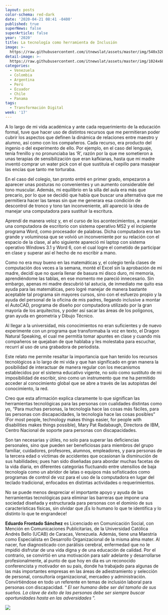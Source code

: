 ```yaml
---
layout: posts
color-schema: red-dark
date: '2020-04-21 08:41 -0400'
published: true
superNews: false
superArticle: false
year: '2020'
title: La tecnología como herramienta de Inclusión
image: >-
  https://raw.githubusercontent.com/itnewslat/assets/master/img/540x320/Inclusion-p.jpg
detail-image: >-
  https://raw.githubusercontent.com/itnewslat/assets/master/img/1024x680/Inclusion-g.jpg
categories:
  - Venezuela
  - Colombia
  - Argentina
  - Perú
  - Ecuador
  - Chile
  - Panama
tags:
  - Transformación Digital
week: '17'
---
```

A lo largo de mi vida académica y ante cada requerimiento de la educación formal, tuve que hacer uso de distintos recursos que me permitieran poder cubrir los aspectos que definen la dinámica de relaciones entre maestro y alumno, así como con los compañeros. Cada recurso, era producto del ingenio o del experimento de ello. Por ejemplo, en el caso del lenguaje, tenía frenillo y no pronunciaba las ‘R’, razón por la que me sometieron a unas terapias de sensibilización que eran kafkianas, hasta que mi madre inventó comprar un water pick con el que sustituía el cepillo para masajear las encías que tanto me torturaba.

En el caso del colegio, tan pronto entré en primer grado, empezaron a aparecer unas posturas no convenientes y un aumento considerable del tono muscular. Además, mi equilibrio en la silla del aula era más que precario, por lo que se decidió que había que buscar una alternativa que me permitiera hacer las tareas sin que me generara esa condición de descontrol de tronco y tono tan inconveniente, allí apareció la idea de manejar una computadora para sustituir la escritura.

Aprendí de manera veloz y, en el curso de los acontecimientos, a manejar una computadora de escritorio con sistema operativo MS2 y el incipiente programa Word, como procesador de palabras. Dicha computadora era tan grande y voluminosa que se volvió un inconveniente por su relación con el espacio de la clase, al año siguiente apareció mi laptop con sistema operativo Windows 3.1 y Word 6, con el cual logre el cometido de participar en clase y superar así el hecho de no escribir a mano.

Como no era muy bueno en las matemáticas y, el colegio tenÍa clases de computación dos veces a la semana, monté el Excel sin la aprobación de mi madre, decidí que no quería llenar de basura mi disco duro, mi memoria, aprendiéndome las tablas, en ese momento me pareció innecesario. Sin embargo, apenas mi madre descubrió tal astucia, de inmediato me quito esa ayuda para las matemáticas, pero logré manejar de manera bastante aceptable tal programa sin mayores cursos, sino con el esfuerzo propio y la ayuda del personal de la oficina de mis padres, llegando inclusive a montar el AutoCAD, programa de diseño por computadora utilizado por la gran mayoría de los arquitectos, y poder así sacar las áreas de los polígonos, gran ayuda en geometría y Dibujo Técnico.

Al llegar a la universidad, mis conocimientos no eran suficientes y de nuevo experimente con un programa que transformaba la voz en texto, el Dragon Natural Speaking, el cual me permitía tomar apuntes en clase y cuando mis compañeros se quejaban de que hablaba y les molestaba para escuchar, recurrí al uso de una grabadora de periodista.

Este relato me permite resaltar la importancia que han tenido los recursos tecnológicos a lo largo de mi vida y que han significado en gran manera la posibilidad de interactuar de manera regular con los mecanismos establecidos por el sistema educativo vigente, no solo como sustituto de mi imposibilidad de escribir, sino como un instrumento que me ha permitido acceder al conocimiento global que se abre a través de las autopistas del conocimiento, la red.

Creo que esta afirmación explica claramente lo que significan las herramientas tecnológicas para las personas con cualidades distintas como yo,  “Para muchas personas, la tecnología hace las cosas más fáciles, para las personas con discapacidades, la tecnología hace las cosas posibles”
(For most people, technology makes things easier, for people with disabilities makes things possible), Mary Pat Radabaugh, Directora de IBM, Centro Nacional de soporte para personas con discapacidades. 

Son tan necesarias y útiles, no solo para superar las deficiencias personales, sino que pueden ser beneficiosas para miembros del grupo familiar, cuidadores, profesores, alumnos, empleadores, y para personas de la tercera edad o víctimas de accidentes que ocasionan la disminución de sus habilidades; pues han sido diseñadas para abordar muchas facetas de la vida diaria, en diferentes categorías fluctuando entre utensilios de baja tecnología como un abridor de latas o equipos más sofisticados como programas de control de voz para el uso de la computadora en lugar del teclado tradicional, enfocados en distintas actividades o requerimientos.

No se puede menos despreciar el importante apoyo y ayuda de las herramientas tecnológicas para eliminar las barreras que impone una sociedad diseñada y estructurada para personas con el dominio de sus características físicas, sin olvidar que ¡Es lo humano lo que te identifica y lo distinto lo que te engrandece!

**Eduardo Frontado Sánchez** es Licenciado en Comunicación Social, con Mención en Comunicaciones Publicitarias, de la Universidad Católica Andrés Bello (UCAB) de Caracas, Venezuela. Además, tiene una Maestría como Especialista en Desarrollo Organizacional de la misma alma mater. Al nacer, fue diagnosticado con parálisis cerebral, enfermedad que no le impidió disfrutar de una vida digna y de una educación de calidad. Por el contrario, se convirtió en una motivación para salir adelante y desarrollarse profesionalmente, al punto de que hoy en día es un reconocido conferencista y motivador en su país, donde ha trabajado para algunas de las más importantes empresas en las áreas de adiestramiento y selección de personal, consultoría organizacional, mercadeo y administración. Convirtiéndose en todo un referente en temas de inclusión laboral para personas con discapacidad. “ _El ser humano debe ser del tamaño de sus sueños. La clave de éxito de las personas debe ser siempre buscar oportunidades hasta en las adversidades_ ”.

<img src="https://tracker.metricool.com/c3po.jpg?hash=56f88a41e39ab42c063cc51676587a04"/>